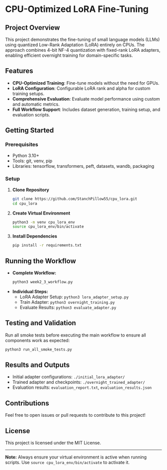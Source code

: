 # CPU-Optimized LoRA Fine-Tuning

## Project Overview
This project demonstrates the fine-tuning of small language models (LLMs) using quantized Low-Rank Adaptation (LoRA) entirely on CPUs. The approach combines 4-bit NF-4 quantization with fixed-rank LoRA adapters, enabling efficient overnight training for domain-specific tasks.

## Features
- **CPU-Optimized Training**: Fine-tune models without the need for GPUs.
- **LoRA Configuration**: Configurable LoRA rank and alpha for custom training setups.
- **Comprehensive Evaluation**: Evaluate model performance using custom and automatic metrics.
- **Full Workflow Support**: Includes dataset generation, training setup, and evaluation scripts.

## Getting Started

### Prerequisites
- Python 3.10+
- Tools: git, venv, pip
- Libraries: tensorflow, transformers, peft, datasets, wandb, packaging

### Setup
1. **Clone Repository**
   ```bash
   git clone https://github.com/StanchPillow55/cpu_lora.git
   cd cpu_lora
   ```
2. **Create Virtual Environment**
   ```bash
   python3 -m venv cpu_lora_env
   source cpu_lora_env/bin/activate
   ```
3. **Install Dependencies**
   ```bash
   pip install -r requirements.txt
   ```

## Running the Workflow
- **Complete Workflow:**
  ```bash
  python3 week2_3_workflow.py
  ```
- **Individual Steps:**
  - LoRA Adapter Setup: `python3 lora_adapter_setup.py`
  - Train Adapter: `python3 overnight_training.py`
  - Evaluate Results: `python3 evaluate_adapter.py`

## Testing and Validation
Run all smoke tests before executing the main workflow to ensure all components work as expected:
```bash
python3 run_all_smoke_tests.py
```

## Results and Outputs
- Initial adapter configurations: `./initial_lora_adapter/`
- Trained adapter and checkpoints: `./overnight_trained_adapter/`
- Evaluation results: `evaluation_report.txt`, `evaluation_results.json`

## Contributions
Feel free to open issues or pull requests to contribute to this project!

## License
This project is licensed under the MIT License.

---

**Note:** Always ensure your virtual environment is active when running scripts. Use `source cpu_lora_env/bin/activate` to activate it.
